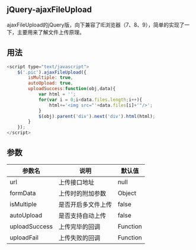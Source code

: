 ## jQuery-ajaxFileUpload
ajaxFileUpload的jQuery版，向下兼容了IE浏览器（7、8、9），简单的实现了一下，主要用来了解文件上传原理。

## 用法
```javascript
<script type="text/javascript">
    $('.pic').ajaxFileUpload({
        isMultiple: true,
        autoUpload: true,
        uploadSuccess:function(obj,data){
            var html = '';
            for(var i = 0;i<data.files.length;i++){
                html+='<img src="'+data.files[i]+'"/>';
            }
            $(obj).parent('div').next('div').html(html);
        }
    });
</script>
```
## 参数
| 参数名        | 说明               | 默认值   |
| ------------- | ------------------ | -------- |
| url           | 上传接口地址       | null     |
| formData      | 上传时的附加参数   | Object   |
| isMultiple    | 是否开启多文件上传 | false    |
| autoUpload    | 是否支持自动上传   | false    |
| uploadSuccess | 上传完毕的回调     | Function |
| uploadFail | 上传失败的回调     | Function |

